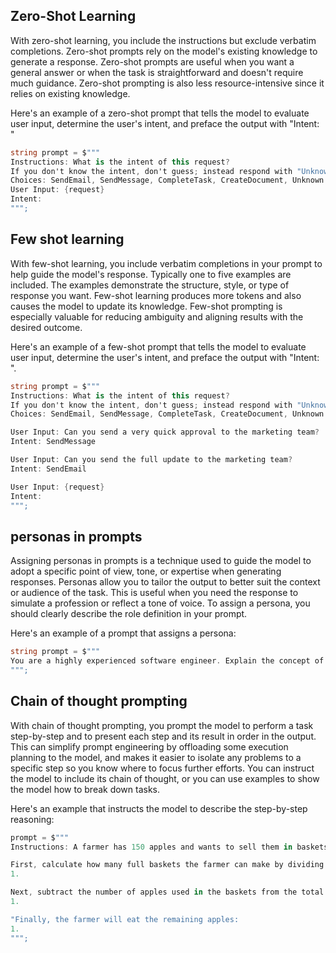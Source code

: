 ## Zero-Shot Learning

With zero-shot learning, you include the instructions but exclude verbatim completions. Zero-shot prompts rely on the model's existing knowledge to generate a response. Zero-shot prompts are useful when you want a general answer or when the task is straightforward and doesn't require much guidance. Zero-shot prompting is also less resource-intensive since it relies on existing knowledge.

Here's an example of a zero-shot prompt that tells the model to evaluate user input, determine the user's intent, and preface the output with "Intent: "

``` C#
string prompt = $"""
Instructions: What is the intent of this request?
If you don't know the intent, don't guess; instead respond with "Unknown".
Choices: SendEmail, SendMessage, CompleteTask, CreateDocument, Unknown.
User Input: {request}
Intent: 
""";
```

## Few shot learning

With few-shot learning, you include verbatim completions in your prompt to help guide the model's response. Typically one to five examples are included. The examples demonstrate the structure, style, or type of response you want. Few-shot learning produces more tokens and also causes the model to update its knowledge. Few-shot prompting is especially valuable for reducing ambiguity and aligning results with the desired outcome.

Here's an example of a few-shot prompt that tells the model to evaluate user input, determine the user's intent, and preface the output with "Intent: ".
```C#
string prompt = $"""
Instructions: What is the intent of this request?
If you don't know the intent, don't guess; instead respond with "Unknown".
Choices: SendEmail, SendMessage, CompleteTask, CreateDocument, Unknown.

User Input: Can you send a very quick approval to the marketing team?
Intent: SendMessage

User Input: Can you send the full update to the marketing team?
Intent: SendEmail

User Input: {request}
Intent:
""";
````

## personas in prompts

Assigning personas in prompts is a technique used to guide the model to adopt a specific point of view, tone, or expertise when generating responses. Personas allow you to tailor the output to better suit the context or audience of the task. This is useful when you need the response to simulate a profession or reflect a tone of voice. To assign a persona, you should clearly describe the role definition in your prompt.

Here's an example of a prompt that assigns a persona:

``` C#
string prompt = $"""
You are a highly experienced software engineer. Explain the concept of asynchronous programming to a beginner.
""";
```

## Chain of thought prompting

With chain of thought prompting, you prompt the model to perform a task step-by-step and to present each step and its result in order in the output. This can simplify prompt engineering by offloading some execution planning to the model, and makes it easier to isolate any problems to a specific step so you know where to focus further efforts. You can instruct the model to include its chain of thought, or you can use examples to show the model how to break down tasks.

Here's an example that instructs the model to describe the step-by-step reasoning:

``` C#
prompt = $"""
Instructions: A farmer has 150 apples and wants to sell them in baskets. Each basket can hold 12 apples. If any apples remain after filling as many baskets as possible, the farmer will eat them. How many apples will the farmer eat?

First, calculate how many full baskets the farmer can make by dividing the total apples by the apples per basket:
1. 

Next, subtract the number of apples used in the baskets from the total number of apples to find the remainder: 
1.

"Finally, the farmer will eat the remaining apples:
1.
""";
````
